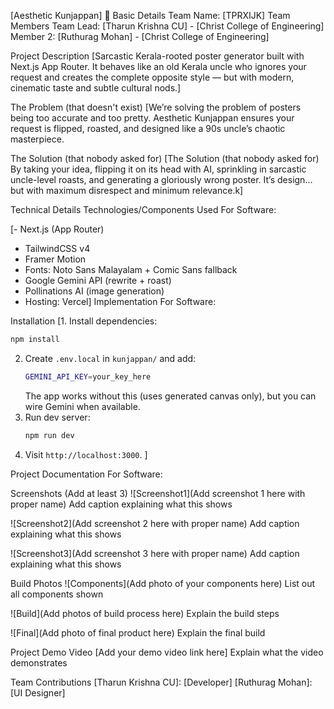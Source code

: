 [Aesthetic Kunjappan] 🎯
Basic Details
Team Name: [TPRXIJK]
Team Members
Team Lead: [Tharun Krishna CU] - [Christ College of Engineering]
Member 2: [Ruthurag Mohan] - [Christ College of Engineering]

Project Description
[Sarcastic Kerala-rooted poster generator built with Next.js App Router. It behaves like an old Kerala uncle who ignores your request and creates the complete opposite style — but with modern, cinematic taste and subtle cultural nods.]

The Problem (that doesn't exist)
[We’re solving the problem of posters being too accurate and too pretty.
Aesthetic Kunjappan ensures your request is flipped, roasted, and designed like a 90s uncle’s chaotic masterpiece.

The Solution (that nobody asked for)
[The Solution (that nobody asked for)
By taking your idea, flipping it on its head with AI, sprinkling in sarcastic uncle-level roasts, and generating a gloriously wrong poster.
It’s design… but with maximum disrespect and minimum relevance.k]

Technical Details
Technologies/Components Used
For Software:

[- Next.js (App Router)
- TailwindCSS v4
- Framer Motion
- Fonts: Noto Sans Malayalam + Comic Sans fallback
- Google Gemini API (rewrite + roast)
- Pollinations AI (image generation)
- Hosting: Vercel]
Implementation
For Software:

Installation
[1. Install dependencies:
   ```bash
   npm install
   ```
2. Create `.env.local` in `kunjappan/` and add:
   ```bash
   GEMINI_API_KEY=your_key_here
   ```
   The app works without this (uses generated canvas only), but you can wire Gemini when available.
3. Run dev server:
   ```bash
   npm run dev
   ```
4. Visit `http://localhost:3000`. ]


Project Documentation
For Software:

Screenshots (Add at least 3)
![Screenshot1](Add screenshot 1 here with proper name) Add caption explaining what this shows

![Screenshot2](Add screenshot 2 here with proper name) Add caption explaining what this shows

![Screenshot3](Add screenshot 3 here with proper name) Add caption explaining what this shows



Build Photos
![Components](Add photo of your components here) List out all components shown

![Build](Add photos of build process here) Explain the build steps

![Final](Add photo of final product here) Explain the final build

Project Demo
Video
[Add your demo video link here] Explain what the video demonstrates


Team Contributions
[Tharun Krishna CU]: [Developer]
[Ruthurag Mohan]: [UI Designer]